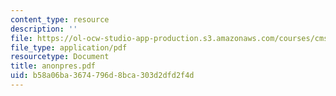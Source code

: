 ```yaml
---
content_type: resource
description: ''
file: https://ol-ocw-studio-app-production.s3.amazonaws.com/courses/cms-600-videogame-theory-and-analysis-fall-2007/b58a06ba3674796d8bca303d2dfd2f4d_anonpres.pdf
file_type: application/pdf
resourcetype: Document
title: anonpres.pdf
uid: b58a06ba-3674-796d-8bca-303d2dfd2f4d
---
```

